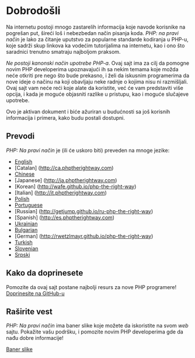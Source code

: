 # Dobrodošli

Na internetu postoji mnogo zastarelih informacija koje navode korisnike na pogrešan put,
šireći loš i nebezbedan način pisanja koda. _PHP: na pravi način_ je lako za čitanje
uputstvo za popularne standarde kodiranja u PHP-u, koje sadrži skup linkova ka vodećim tutorijalima
na internetu, kao i ono što saradnici trenutno smatraju najboljom praksom.

_Ne postoji kanonski način upotrebe PHP-a_. Ovaj sajt ima za cilj da pomogne
novim PHP developerima upoznavajući ih sa nekim temama koje možda neće otkriti
pre nego što bude prekasno, i želi da iskusnim programerima da nove ideje o načinu
na koji obavljaju neke radnje o kojima nisu ni razmišljali. Ovaj sajt vam neće reći
koje alate da koristite, već će vam predstaviti više opcija, i kada je moguće
objasniti razlike u pristupu, kao i moguće slučajeve upotrebe.

Ovo je aktivan dokument i biće ažuriran u budućnosti sa još korisnih informacija i primera, kako budu postali dostupni.

## Prevodi

_PHP: Na pravi način_ je (ili će uskoro biti) preveden na mnoge jezike:

* [English](http://www.phptherightway.com)
* [Catalan] (http://ca.phptherightway.com)
* [Chinese](http://wulijun.github.com/php-the-right-way)
* [Japanese] (http://ja.phptherightway.com)
* [Korean] (http://wafe.github.io/php-the-right-way)
* [Italian] (http://it.phptherightway.com)
* [Polish](http://pl.phptherightway.com)
* [Portuguese](http://br.phptherightway.com)
* [Russian] (http://getjump.github.io/ru-php-the-right-way)
* [Spanish] (http://es.phptherightway.com)
* [Ukrainian](http://iflista.github.com/php-the-right-way)
* [Bulgarian](http://bg.phptherightway.com)
* [German] (http://rwetzlmayr.github.io/php-the-right-way)
* [Turkish](http://hkulekci.github.io/php-the-right-way/)
* [Slovenian](http://sl.phptherightway.com)
* [Srpski](http://smatejic.github.io/php-the-right-way/)

## Kako da doprinesete

Pomozite da ovaj sajt postane najbolji resurs za nove PHP programere! [Doprinesite na GitHub-u][1]

## Raširite vest

_PHP: Na pravi način_ ima baner slike koje možete da iskoristite na svom _web_ sajtu. Pokažite vašu podršku, i
pomozite novim PHP developerima gde da nađu dobre informacije!

[Baner slike][2]

[1]: https://github.com/codeguy/php-the-right-way/tree/gh-pages
[2]: http://smatejic.github.io/php-the-right-way/banners.html
